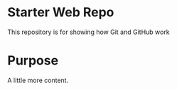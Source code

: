 # Starter Web Repo

This repository is for showing how Git and GitHub work

# Purpose 

A little more content. 